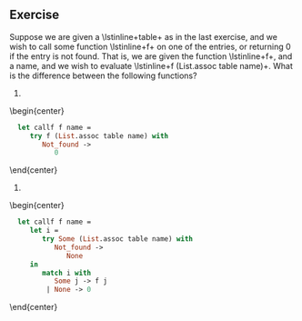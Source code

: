   
## Exercise
  Suppose we are given a \lstinline+table+ as in the last exercise, and we wish to call some function
  \lstinline+f+ on one of the entries, or returning 0 if the entry is not found.  That is, we are given the
  function \lstinline+f+, and a name, and we wish to evaluate \lstinline+f (List.assoc table name)+.  What is
  the difference between the following functions?
  
1. 
  \begin{center}
```ocaml
  let callf f name =
     try f (List.assoc table name) with
        Not_found ->
           0
```
  \end{center}
  
1.
  \begin{center}
```ocaml
  let callf f name =
     let i =
        try Some (List.assoc table name) with
           Not_found ->
              None
     in
        match i with
           Some j -> f j
         | None -> 0
```
  \end{center}
  

